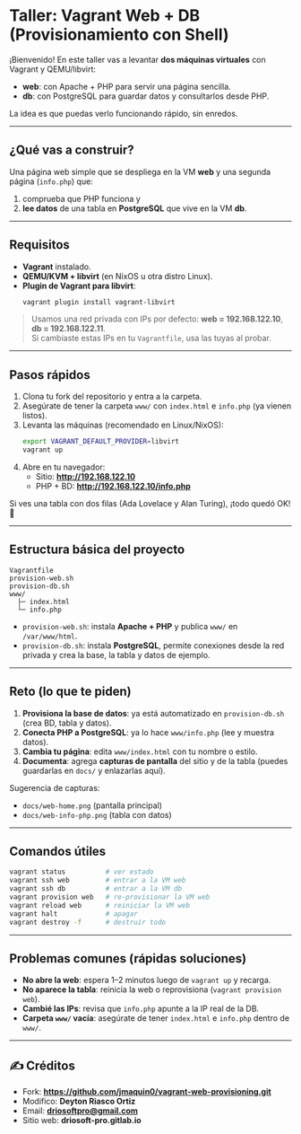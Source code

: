 # Taller: Vagrant Web + DB (Provisionamiento con Shell)

¡Bienvenido! En este taller vas a levantar **dos máquinas virtuales** con Vagrant y QEMU/libvirt:
- **web**: con Apache + PHP para servir una página sencilla.
- **db**: con PostgreSQL para guardar datos y consultarlos desde PHP.

La idea es que puedas verlo funcionando rápido, sin enredos.

---

## ¿Qué vas a construir?
Una página web simple que se despliega en la VM **web** y una segunda página (`info.php`) que:
1) comprueba que PHP funciona y  
2) **lee datos** de una tabla en **PostgreSQL** que vive en la VM **db**.

---

## Requisitos
- **Vagrant** instalado.
- **QEMU/KVM + libvirt** (en NixOS u otra distro Linux).
- **Plugin de Vagrant para libvirt**:
  ```bash
  vagrant plugin install vagrant-libvirt
  ```

> Usamos una red privada con IPs por defecto: **web = 192.168.122.10**, **db = 192.168.122.11**.  
> Si cambiaste estas IPs en tu `Vagrantfile`, usa las tuyas al probar.

---

## Pasos rápidos
1. Clona tu fork del repositorio y entra a la carpeta.
2. Asegúrate de tener la carpeta `www/` con `index.html` e `info.php` (ya vienen listos).
3. Levanta las máquinas (recomendado en Linux/NixOS):
   ```bash
   export VAGRANT_DEFAULT_PROVIDER=libvirt
   vagrant up
   ```
4. Abre en tu navegador:
   - Sitio: **http://192.168.122.10**
   - PHP + BD: **http://192.168.122.10/info.php**

Si ves una tabla con dos filas (Ada Lovelace y Alan Turing), ¡todo quedó OK! 🎉

---

## Estructura básica del proyecto
```
Vagrantfile
provision-web.sh
provision-db.sh
www/
  ├─ index.html
  └─ info.php
```

- `provision-web.sh`: instala **Apache + PHP** y publica `www/` en `/var/www/html`.
- `provision-db.sh`: instala **PostgreSQL**, permite conexiones desde la red privada y crea la base, la tabla y datos de ejemplo.

---

## Reto (lo que te piden)
1. **Provisiona la base de datos**: ya está automatizado en `provision-db.sh` (crea BD, tabla y datos).
2. **Conecta PHP a PostgreSQL**: ya lo hace `www/info.php` (lee y muestra datos).
3. **Cambia tu página**: edita `www/index.html` con tu nombre o estilo.
4. **Documenta**: agrega **capturas de pantalla** del sitio y de la tabla (puedes guardarlas en `docs/` y enlazarlas aquí).

Sugerencia de capturas:
- `docs/web-home.png` (pantalla principal)  
- `docs/web-info-php.png` (tabla con datos)

---

## Comandos útiles
```bash
vagrant status          # ver estado
vagrant ssh web         # entrar a la VM web
vagrant ssh db          # entrar a la VM db
vagrant provision web   # re-provisionar la VM web
vagrant reload web      # reiniciar la VM web
vagrant halt            # apagar
vagrant destroy -f      # destruir todo
```

---

## Problemas comunes (rápidas soluciones)
- **No abre la web**: espera 1–2 minutos luego de `vagrant up` y recarga.  
- **No aparece la tabla**: reinicia la web o reprovisiona (`vagrant provision web`).  
- **Cambié las IPs**: revisa que `info.php` apunte a la IP real de la DB.  
- **Carpeta `www/` vacía**: asegúrate de tener `index.html` e `info.php` dentro de `www/`.

---

## ✍️ Créditos
- Fork: **https://github.com/jmaquin0/vagrant-web-provisioning.git** 
- Modifico: **Deyton Riasco Ortiz**  
- Email: **driosoftpro@gmail.com**  
- Sitio web: **driosoft-pro.gitlab.io**
